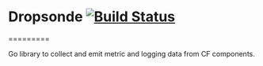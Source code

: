 # Dropsonde [![Build Status](https://travis-ci.org/cloudfoundry-incubator/dropsonde.svg?branch=master)](https://travis-ci.org/cloudfoundry-incubator/dropsonde)

=========


Go library to collect and emit metric and logging data from CF components.
